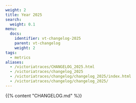 ```yaml
---
weight: 2
title: Year 2025
search:
  weight: 0.1
menu:
  docs:
    identifier: vt-changelog-2025
    parent: vt-changelog
    weight: 2
tags:
  - metrics
aliases:
  - /victoriatraces/CHANGELOG_2025.html
  - /victoriatraces/changelog_2025
  - /victoriatraces/changelog/changelog_2025/index.html
  - /victoriatraces/changelog/changelog_2025/
---
```

{{% content "CHANGELOG.md" %}}
